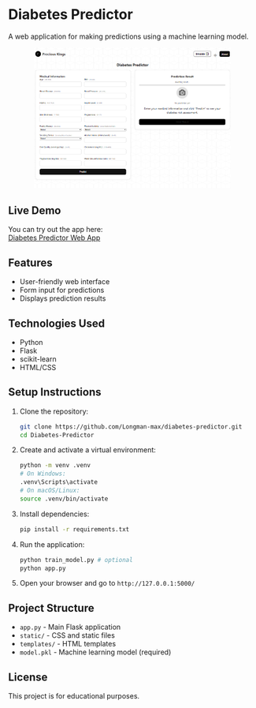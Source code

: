 # Diabetes Predictor

A web application for making predictions using a machine learning model.

<div style="text-align: center; margin-bottom: 10px;">
  <a href="https://diabetes-predictor-li8h.onrender.com" target="_blank">
    <img src="project-image/project.png" alt="project-image" style="max-width: 400px;" />
  </a>
</div>

## Live Demo

You can try out the app here:  
[Diabetes Predictor Web App](https://diabetes-predictor-li8h.onrender.com)


## Features

- User-friendly web interface
- Form input for predictions
- Displays prediction results

## Technologies Used

- Python
- Flask
- scikit-learn
- HTML/CSS

## Setup Instructions

1. Clone the repository:
   ```sh
   git clone https://github.com/Longman-max/diabetes-predictor.git
   cd Diabetes-Predictor
   ```
2. Create and activate a virtual environment:
   ```sh
   python -m venv .venv
   # On Windows:
   .venv\Scripts\activate
   # On macOS/Linux:
   source .venv/bin/activate
   ```
3. Install dependencies:
   ```sh
   pip install -r requirements.txt
   ```
4. Run the application:
   ```sh
   python train_model.py # optional
   python app.py
   ```
5. Open your browser and go to `http://127.0.0.1:5000/`

## Project Structure

- `app.py` - Main Flask application
- `static/` - CSS and static files
- `templates/` - HTML templates
- `model.pkl` - Machine learning model (required)

## License

This project is for educational purposes.
